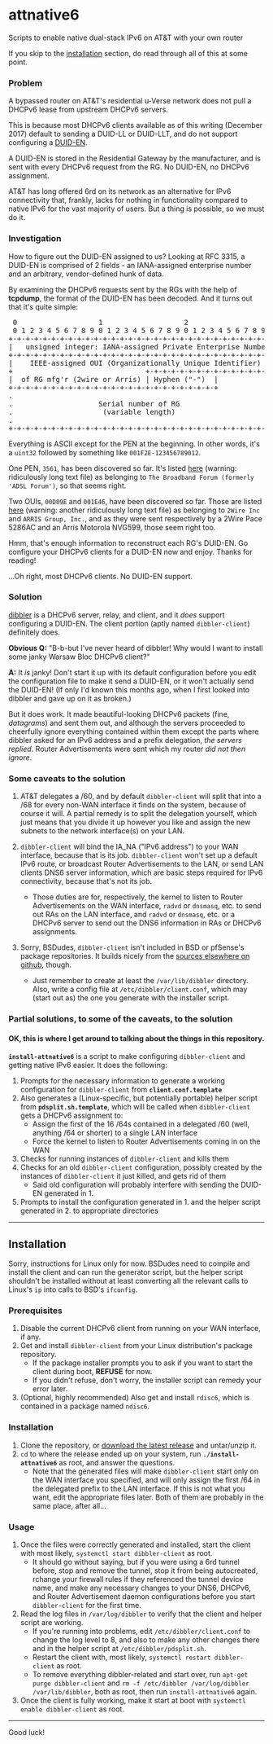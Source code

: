 # **attnative6**
Scripts to enable native dual-stack IPv6 on AT&amp;T with your own router

If you skip to the [installation](#installation) section, do read through all of this at some point.

### Problem
A bypassed router on AT&T's residential u-Verse network does not pull a DHCPv6 lease from upstream DHCPv6 servers.

This is because most DHCPv6 clients available as of this writing (December 2017) default to sending a DUID-LL or DUID-LLT, and do not support configuring a [DUID-EN](https://tools.ietf.org/html/rfc3315#section-9.3).

A DUID-EN is stored in the Residential Gateway by the manufacturer, and is sent with every DHCPv6 request from the RG. No DUID-EN, no DHCPv6 assignment.

AT&T has long offered 6rd on its network as an alternative for IPv6 connectivity that, frankly, lacks for nothing in functionality compared to native IPv6 for the vast majority of users. But a thing is possible, so we must do it.

### Investigation
How to figure out the DUID-EN assigned to us? Looking at RFC 3315, a DUID-EN is comprised of 2 fields - an IANA-assigned enterprise number and an arbitrary, vendor-defined hunk of data.

By examining the DHCPv6 requests sent by the RGs with the help of **tcpdump**, the format of the DUID-EN has been decoded. And it turns out that it's quite simple:

<pre>
 0                   1                   2                   3
 0 1 2 3 4 5 6 7 8 9 0 1 2 3 4 5 6 7 8 9 0 1 2 3 4 5 6 7 8 9 0 1
+-+-+-+-+-+-+-+-+-+-+-+-+-+-+-+-+-+-+-+-+-+-+-+-+-+-+-+-+-+-+-+-+
|   unsigned integer: IANA-assigned Private Enterprise Number   |    Field 1
+-+-+-+-+-+-+-+-+-+-+-+-+-+-+-+-+-+-+-+-+-+-+-+-+-+-+-+-+-+-+-+-+-------------------
|    IEEE-assigned OUI (Organizationally Unique Identifier)     |    Field 2
+                               +-+-+-+-+-+-+-+-+-+-+-+-+-+-+-+-+
|  of RG mfg'r (2wire or Arris) | Hyphen ("-")  |               |    Also field 2
+-+-+-+-+-+-+-+-+-+-+-+-+-+-+-+-+-+-+-+-+-+-+-+-+               |
.                                                               .    Still field 2
.                    Serial number of RG                        .
.                     (variable length)                         .    Yup, field 2
.                                                               .
+-+-+-+-+-+-+-+-+-+-+-+-+-+-+-+-+-+-+-+-+-+-+-+-+-+-+-+-+-+-+-+-+
</pre>

Everything is ASCII except for the PEN at the beginning. In other words, it's a `uint32` followed by something like `001F2E-123456789012`.

One PEN, `3561`, has been discovered so far. It's listed [here](https://www.iana.org/assignments/enterprise-numbers/enterprise-numbers) (warning: ridiculously long text file) as belonging to `The Broadband Forum (formerly 'ADSL Forum')`, so that seems right.

Two OUIs, `00D09E` and `001E46`, have been discovered so far. Those are listed [here](http://standards-oui.ieee.org/oui.txt) (warning: another ridiculously long text file) as belonging to `2Wire Inc` and `ARRIS Group, Inc.`, and as they were sent respectively by a 2Wire Pace 5286AC and an Arris Motorola NVG599, those seem right too.

Hmm, that's enough information to reconstruct each RG's DUID-EN. Go configure your DHCPv6 clients for a DUID-EN now and enjoy. Thanks for reading!

...Oh right, most DHCPv6 clients. No DUID-EN support.

### Solution
[dibbler](http://klub.com.pl/dhcpv6/) is a DHCPv6 server, relay, and client, and it *does* support configuring a DUID-EN. The client portion (aptly named `dibbler-client`) definitely does.

**Obvious Q:** "B-b-but I've never heard of dibbler! Why would I want to install some janky Warsaw Bloc DHCPv6 client?"

**A:** It *is* janky! Don't start it up with its default configuration before you edit the configuration file to make it send a DUID-EN, or it won't actually send the DUID-EN! (If only I'd known this months ago, when I first looked into dibbler and gave up on it as broken.)

But it does work. It made beautiful-looking DHCPv6 packets (fine, *datagrams*) and sent them out, and although the servers proceeded to cheerfully ignore everything contained within them except the parts where dibbler asked for an IPv6 address and a prefix delegation, *the servers replied*. Router Advertisements were sent which my router *did not then ignore*.

### Some caveats to the solution
1. AT&T delegates a /60, and by default `dibbler-client` will split that into a /68 for every non-WAN interface it finds on the system, because of course it will. A partial remedy is to split the delegation yourself, which just means that you divide it up however you like and assign the new subnets to the network interface(s) on your LAN.

2. `dibbler-client` will bind the IA_NA ("IPv6 address") to your WAN interface, because that is its job. `dibbler-client` won't set up a default IPv6 route, or broadcast Router Advertisements to the LAN, or send LAN clients DNS6 server information, which are basic steps required for IPv6 connectivity, because that's not its job.
   * Those duties are for, respectively, the kernel to listen to Router Advertisements on the WAN interface, `radvd` or `dnsmasq`, etc. to send out RAs on the LAN interface, and `radvd` or `dnsmasq`, etc. or a DHCPv6 server to send out the DNS6 information in RAs or DHCPv6 assignments. 

3. Sorry, BSDudes, `dibbler-client` isn't included in BSD or pfSense's package repositories. It builds nicely from the [sources elsewhere on github](https://github.com/tomaszmrugalski/dibbler), though.
   * Just remember to create at least the `/var/lib/dibbler` directory. Also, write a config file at `/etc/dibbler/client.conf`, which may (start out as) the one you generate with the installer script.

### Partial solutions, to some of the caveats, to the solution
#### OK, this is where I get around to talking about the things in this repository.

**`install-attnative6`** is a script to make configuring `dibbler-client` and getting native IPv6 easier. It does the following:
1. Prompts for the necessary information to generate a working configuration for `dibbler-client` from **`client.conf.template`**
2. Also generates a (Linux-specific, but potentially portable) helper script from **`pdsplit.sh.template`**, which will be called when `dibbler-client` gets a DHCPv6 assignment to:
   * Assign the first of the 16 /64s contained in a delegated /60 (well, anything /64 or shorter) to a single LAN interface
   * Force the kernel to listen to Router Advertisements coming in on the WAN
3. Checks for running instances of `dibbler-client` and kills them
4. Checks for an old `dibbler-client` configuration, possibly created by the instances of `dibbler-client` it just killed, and gets rid of them
   * Said old configuration will probably interfere with sending the DUID-EN generated in 1.
5. Prompts to install the configuration generated in 1. and the helper script generated in 2. to appropriate directories
----
## Installation
Sorry, instructions for Linux only for now.
BSDudes need to compile and install the client and can run the generator script, but the helper script shouldn't be installed without at least converting all the relevant calls to Linux's `ip` into calls to BSD's `ifconfig`.
### Prerequisites
1. Disable the current DHCPv6 client from running on your WAN interface, if any.
2. Get and install `dibbler-client` from your Linux distribution's package repository.
   * If the package installer prompts you to ask if you want to start the client during boot, **REFUSE** for now.
   * If you didn't refuse, don't worry, the installer script can remedy your error later.
3. (Optional, highly recommended) Also get and install `rdisc6`, which is contained in a package named `ndisc6`.
### Installation
1. Clone the repository, or [download the latest release](https://github.com/kangtastic/attnative6/releases/) and untar/unzip it.
2. `cd` to where the release ended up on your system, run **`./install-attnative6`** as root, and answer the questions.
   * Note that the generated files will make `dibbler-client` start only on the WAN interface you specified, and will only assign the first /64 in the delegated prefix to the LAN interface. If this is not what you want, edit the appropriate files later. Both of them are probably in the same place, after all...
### Usage
1. Once the files were correctly generated and installed, start the client with most likely, `systemctl start dibbler-client` as root.
   * It should go without saying, but if you were using a 6rd tunnel before, stop and remove the tunnel, stop it from being autocreated, rchange your firewall rules if they referenced the tunnel device name, and make any necessary changes to your DNS6, DHCPv6, and Router Advertisement daemon configurations before you start `dibbler-client` for the first time.
2. Read the log files in `/var/log/dibbler` to verify that the client and helper script are working.
   * If you're running into problems, edit `/etc/dibbler/client.conf` to change the log level to 8, and also to make any other changes there and in the helper script at `/etc/dibbler/pdsplit.sh`.
   * Restart the client with, most likely, `systemctl restart dibbler-client` as root.
   * To remove everything dibbler-related and start over, run `apt-get purge dibbler-client` and `rm -f /etc/dibbler /var/log/dibbler /var/lib/dibbler`, both as root, then run `install-attnative6` again.
3. Once the client is fully working, make it start at boot with `systemctl enable dibbler-client` as root.
---
Good luck!
